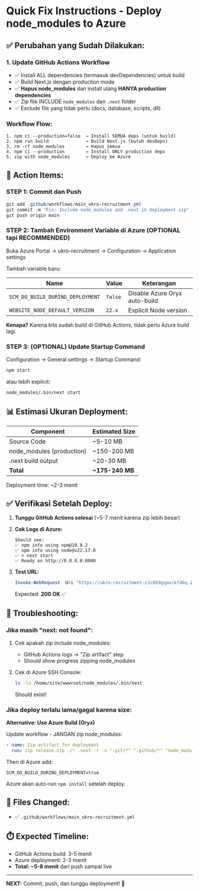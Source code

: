 # Quick Fix Instructions - Deploy node_modules to Azure

## ✅ Perubahan yang Sudah Dilakukan:

### 1. **Update GitHub Actions Workflow**

- ✅ Install ALL dependencies (termasuk devDependencies) untuk build
- ✅ Build Next.js dengan production mode
- ✅ **Hapus node_modules** dan install ulang **HANYA production dependencies**
- ✅ Zip file INCLUDE `node_modules` dan `.next` folder
- ✅ Exclude file yang tidak perlu (docs, database, scripts, dll)

### Workflow Flow:

```
1. npm ci --production=false  → Install SEMUA deps (untuk build)
2. npm run build              → Build Next.js (butuh devDeps)
3. rm -rf node_modules        → Hapus semua
4. npm ci --production        → Install ONLY production deps
5. zip with node_modules      → Deploy ke Azure
```

## 🚀 Action Items:

### STEP 1: Commit dan Push

```powershell
git add .github/workflows/main_ukro-recruitment.yml
git commit -m "Fix: Include node_modules and .next in deployment zip"
git push origin main
```

### STEP 2: Tambah Environment Variable di Azure (OPTIONAL tapi RECOMMENDED)

Buka Azure Portal → ukro-recruitment → Configuration → Application settings

Tambah variable baru:

| Name                             | Value   | Keterangan                    |
| -------------------------------- | ------- | ----------------------------- |
| `SCM_DO_BUILD_DURING_DEPLOYMENT` | `false` | Disable Azure Oryx auto-build |
| `WEBSITE_NODE_DEFAULT_VERSION`   | `22.x`  | Explicit Node version         |

**Kenapa?** Karena kita sudah build di GitHub Actions, tidak perlu Azure build lagi.

### STEP 3: (OPTIONAL) Update Startup Command

Configuration → General settings → Startup Command:

```bash
npm start
```

atau lebih explicit:

```bash
node_modules/.bin/next start
```

## 📊 Estimasi Ukuran Deployment:

| Component                 | Estimated Size  |
| ------------------------- | --------------- |
| Source Code               | ~5-10 MB        |
| node_modules (production) | ~150-200 MB     |
| .next build output        | ~20-30 MB       |
| **Total**                 | **~175-240 MB** |

Deployment time: ~2-3 menit

## ✅ Verifikasi Setelah Deploy:

1. **Tunggu GitHub Actions selesai** (~5-7 menit karena zip lebih besar)

2. **Cek Logs di Azure:**

   ```
   Should see:
   ✅ npm info using npm@10.9.2
   ✅ npm info using node@v22.17.0
   ✅ > next start
   ✅ Ready on http://0.0.0.0:8080
   ```

3. **Test URL:**

   ```powershell
   Invoke-WebRequest -Uri "https://ukro-recruitment-c2c8b9gqaxckf4bq.indonesiacentral-01.azurewebsites.net" -Method HEAD
   ```

   Expected: **200 OK** ✅

## 🔧 Troubleshooting:

### Jika masih "next: not found":

1. Cek apakah zip include node_modules:

   - GitHub Actions logs → "Zip artifact" step
   - Should show progress zipping node_modules

2. Cek di Azure SSH Console:
   ```bash
   ls -la /home/site/wwwroot/node_modules/.bin/next
   ```
   Should exist!

### Jika deploy terlalu lama/gagal karena size:

**Alternative: Use Azure Build (Oryx)**

Update workflow - JANGAN zip node_modules:

```yaml
- name: Zip artifact for deployment
  run: zip release.zip ./* .next -r -x ".git/*" ".github/*" "node_modules/*" ".next/cache/*"
```

Then di Azure add:

```
SCM_DO_BUILD_DURING_DEPLOYMENT=true
```

Azure akan auto-run `npm install` setelah deploy.

## 📝 Files Changed:

- ✅ `.github/workflows/main_ukro-recruitment.yml`

## ⏱️ Expected Timeline:

- GitHub Actions build: 3-5 menit
- Azure deployment: 2-3 menit
- **Total: ~5-8 menit** dari push sampai live

---

**NEXT:** Commit, push, dan tunggu deployment! 🚀
